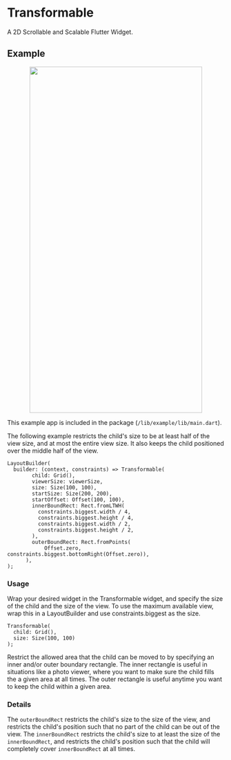 # Transformable

A 2D Scrollable and Scalable Flutter Widget.

## Example

<p align="center">
<img width="400" height="800" src="lib/example/screenshots/example.gif">
</p>

This example app is included in the package (`/lib/example/lib/main.dart`).

The following example restricts the child's size to be at least half of the view size, and at most the entire view size. It also keeps the child positioned over the middle half of the view.

```
LayoutBuilder(
  builder: (context, constraints) => Transformable(
        child: Grid(),
        viewerSize: viewerSize,
        size: Size(100, 100),
        startSize: Size(200, 200),
        startOffset: Offset(100, 100),
        innerBoundRect: Rect.fromLTWH(
          constraints.biggest.width / 4,
          constraints.biggest.height / 4,
          constraints.biggest.width / 2,
          constraints.biggest.height / 2,
        ),
        outerBoundRect: Rect.fromPoints(
            Offset.zero, constraints.biggest.bottomRight(Offset.zero)),
      ),
);
```


### Usage

Wrap your desired widget in the Transformable widget, and specify the size of the child and the size of the view. To use the maximum available view, wrap this in a LayoutBuilder and use constraints.biggest as the size.

```
Transformable(
  child: Grid(),
  size: Size(100, 100)
);
```

Restrict the allowed area that the child can be moved to by specifying an inner and/or outer boundary rectangle.
The inner rectangle is useful in situations like a photo viewer, where you want to make sure the child fills the a given area at all times.
The outer rectangle is useful anytime you want to keep the child within a given area.

### Details

The `outerBoundRect` restricts the child's size to the size of the view, and restricts the child's position such that no part of the child can be out of the view. The `innerBoundRect` restricts the child's size to at least the size of the `innerBoundRect`, and restricts the child's position such that the child will completely cover `innerBoundRect` at all times.

          
